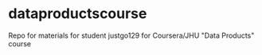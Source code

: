 # dataproductscourse

Repo for materials for student justgo129 for Coursera/JHU "Data Products" course
